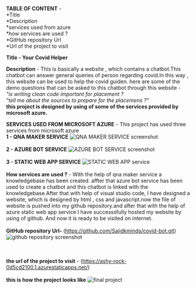 **TABLE OF CONTENT** -
                       <br>*Title\
                       \*Description \
                        *services used from azure\
                        *how services are used ?\
                        *GitHub repository Url<br>
                       *Url of the project to visit<br>
                       

**Title - Your Covid Helper**

**Description** - 
                  This is basically a website , which contains a chatbot.This chatbot can answer general queries of person regarding covid.In this way , this website can be used to help the covid guiden.
                  here are some of the demo questions that can be asked to this chatbot through this website -
               <br>   *"is writing clean code important for placement ?* 
               <br>   *"tell me about the sources to prepare for the placemens ?"*
                <br> **this project is designed by using of some of the services provided by microsoft azure.**
            
 **SERVICES USED FROM MICROSOFT AZURE**
                                    -  This project has used three services from microsoft azure\
           **1 - QNA MAKER SERVICE**
              ![QNA MAKER SERVICE screenshot](https://user-images.githubusercontent.com/88972817/190856867-39ce73f3-52e1-4402-9b4e-55a9e3eb4bd0.png)
      <br><br>     **2 - AZURE BOT SERVICE**
             ![AZURE BOT SERVICE screenshot](https://user-images.githubusercontent.com/88972817/190856886-a1c210d1-6bac-4ee4-b4ea-4ee2e994a47e.png)
       <br><br>    **3 - STATIC WEB APP SERVICE**
             ![STATIC WEB APP service](https://user-images.githubusercontent.com/88972817/190856898-8afa5c30-6747-4bb2-a5d7-355df10b961d.png)
    <br><br> **How services are used ?**
     - With the help of qna maker service a knowledgebase has been created. affter that azure bot service has been used to create a chatbot and this chatbot is linked
     with the knowledgebase.After that with help of visual studio code, I have designed a website, which is designed by html , css and javascript.now the file of website 
     is pushed into my github repository.and after that with the help of azure static web app service I have successsfully hosted my website by using of github.
     And now it is ready to be visited on internet.
   <br><br>  **GitHub repository Url-** (https://github.com/Sajidkminds/covid-bot.git)
     ![github repository screenshot](https://user-images.githubusercontent.com/88972817/190856904-50ce3649-08ae-4a0e-97a6-a01d6a6a262a.png)

   <br><br>**the url of the project to visit** - (https://ashy-rock-0d5cd2100.1.azurestaticapps.net/)
    <br><br> **this is how the project looks like**
          ![final project](https://user-images.githubusercontent.com/88972817/190857456-b8bd73b7-8376-495b-87da-fb57c41f3571.png)
          <br><br>
         
